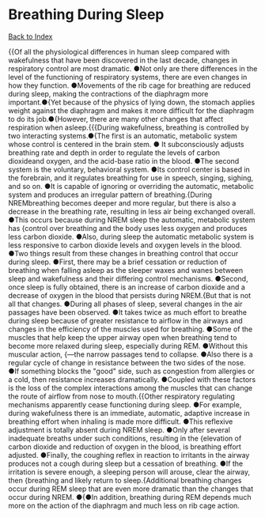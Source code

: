 # Breathing During Sleep
[Back to Index](https://github.com/windows10010/tpoExtractor/blob/master/README.md)

{{Of all the physiological differences in human sleep compared with wakefulness that have been discovered in the last decade, changes in respiratory control are most dramatic. ●Not only are there differences in the level of the functioning of respiratory systems, there are even changes in how they function. ●Movements of the rib cage for breathing are reduced during sleep,
making the contractions of the diaphragm more important.●{Yet because of the physics of lying down, the stomach applies weight against the diaphragm and makes it more difficult for the 
diaphragm to do its job.●{However, there are many other changes that affect respiration when asleep.{{{During wakefulness, breathing is controlled by two interacting systems.●{The first is an automatic, metabolic system whose control is centered in the brain stem. ●
It subconsciously adjusts breathing rate and depth in order to regulate the levels of carbon dioxideand oxygen, and the acid-base ratio in the blood. ●The second system is the voluntary,
behavioral system. ●Its control center is based in the forebrain, and it regulates breathing for use in speech, singing, sighing, and so on. ●It is capable of ignoring or overriding the automatic,
metabolic system and produces an irregular pattern of breathing.{During NREMbreathing becomes deeper and more regular, but there is also a decrease in the breathing rate, resulting in less air being exchanged overall. ●This occurs because during NREM sleep the automatic, metabolic system has {control over breathing and the body uses less oxygen and produces less carbon dioxide. ●Also, during sleep the automatic metabolic system is less responsive to carbon dioxide levels and oxygen levels in the blood. ●Two things result from these changes in breathing control that occur during sleep. ●First, there may be a brief cessation or reduction of breathing when falling asleep as the sleeper waxes and wanes between sleep and wakefulness and their differing control mechanisms. ●Second, once sleep is fully obtained, there is an increase of carbon dioxide and a decrease of oxygen in the blood that persists during NREM.{But that is not all that changes. ●During all phases of sleep, several changes in the air passages have been observed. ●It takes twice as much effort to breathe during sleep because of greater resistance to airflow in the airways and changes in the efficiency of the muscles used for breathing. ●Some of the muscles that help keep the upper airway open when breathing tend to become more relaxed during sleep, especially during REM. ●Without this muscular action, {—the narrow passages tend to collapse. ●Also there is a regular cycle of change in resistance between the two sides of the nose. ●If something blocks the "good" side, such as congestion from allergies or a cold, then resistance increases dramatically. ●Coupled with these factors is the loss of the complex interactions among the muscles that can change the route of airflow from nose to mouth.{{Other respiratory regulating mechanisms apparently cease functioning during sleep. ●For example, during wakefulness there is an immediate, automatic, adaptive increase in breathing effort when inhaling is made more difficult. ●This reflexive adjustment is totally absent during NREM sleep. ●Only after several inadequate breaths under such conditions, resulting in the {elevation of carbon dioxide and reduction of oxygen in the blood, is breathing effort adjusted. ●Finally, the coughing reflex in reaction to irritants in the airway produces not a cough during sleep but a cessation of breathing. ●If the irritation is severe enough, a sleeping person will arouse, clear the airway, then {breathing and likely return to sleep.{Additional breathing changes occur during REM sleep that are even more dramatic than the changes that occur during NREM. ●{●In addition, breathing during REM depends much more on the action of the diaphragm and much less on rib cage action.